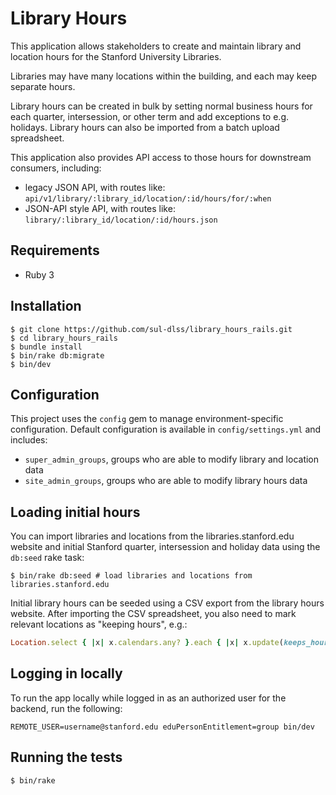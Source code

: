 # Library Hours

This application allows stakeholders to create and maintain library and location hours for the Stanford University Libraries.

Libraries may have many locations within the building, and each may keep separate hours.

Library hours can be created in bulk by setting normal business hours for each quarter, intersession, or other term and add exceptions to e.g. holidays. Library hours can also be imported from a batch upload spreadsheet.

This application also provides API access to those hours for downstream consumers, including:

- legacy JSON API, with routes like: `api/v1/library/:library_id/location/:id/hours/for/:when`
- JSON-API style API, with routes like:
`library/:library_id/location/:id/hours.json`


## Requirements

* Ruby 3

## Installation

```
$ git clone https://github.com/sul-dlss/library_hours_rails.git
$ cd library_hours_rails
$ bundle install
$ bin/rake db:migrate
$ bin/dev
```

## Configuration

This project uses the `config` gem to manage environment-specific configuration. Default configuration is available in `config/settings.yml` and includes:

- `super_admin_groups`, groups who are able to modify library and location data
- `site_admin_groups`, groups who are able to modify library hours data

## Loading initial hours

You can import libraries and locations from the libraries.stanford.edu website and initial Stanford quarter, intersession and holiday data using the `db:seed` rake task:

```
$ bin/rake db:seed # load libraries and locations from libraries.stanford.edu
```

Initial library hours can be seeded using a CSV export from the library hours website. After importing the CSV spreadsheet, you also need to mark relevant locations as "keeping hours", e.g.:

```ruby
Location.select { |x| x.calendars.any? }.each { |x| x.update(keeps_hours: true) }
```

## Logging in locally

To run the app locally while logged in as an authorized user for the backend, run the following:
```
REMOTE_USER=username@stanford.edu eduPersonEntitlement=group bin/dev
```

## Running the tests

```
$ bin/rake
```

